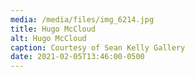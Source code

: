 ```yaml
---
media: /media/files/img_6214.jpg
title: Hugo McCloud
alt: Hugo McCloud
caption: Courtesy of Sean Kelly Gallery
date: 2021-02-05T13:46:00-0500
---
```

